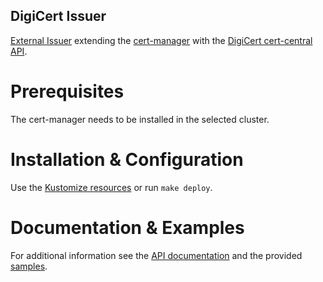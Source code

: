 DigiCert Issuer
---------------

[External Issuer](https://cert-manager.io/docs/configuration/external) extending the [cert-manager](https://cert-manager.io) with the [DigiCert cert-central API](https://dev.digicert.com/services-api/orders/).

# Prerequisites

The cert-manager needs to be installed in the selected cluster.

# Installation & Configuration

Use the [Kustomize resources](config) or run `make deploy`.

# Documentation & Examples

For additional information see the [API documentation](docs/apidocs/api.md) and the provided [samples](config/samples).
